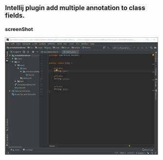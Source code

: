 ## Intellij plugin add multiple annotation to class fields.

### screenShot

![addPic](https://raw.githubusercontent.com/gejun123456/IntellijQuickAddAnnotation/master/scrrenshot/addAnnotation.gif)
